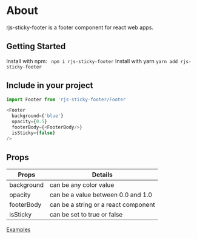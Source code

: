 # About
rjs-sticky-footer is a footer component for react web apps.


## Getting Started

Install with npm:
``` npm i rjs-sticky-footer```
Install with yarn
```yarn add rjs-sticky-footer```

## Include in your project
```javascript
import Footer from 'rjs-sticky-footer/Footer
```

```javascript
<Footer
  background={'blue'}
  opacity={0.5}
  footerBody={<FooterBody/>}
  isSticky={false}
/>
```

## Props
Props | Details
-------------------- | -------------------------
background | can be any color value
opacity | can be a value between 0.0 and 1.0
footerBody| can be a string or a react component
isSticky| can be set to true or false



[Examples](https://fsdev.studio)
